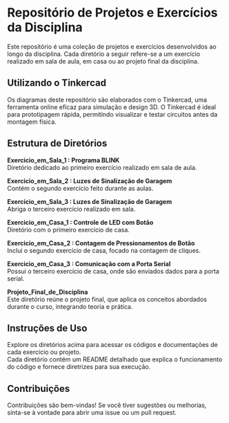 # Repositório de Projetos e Exercícios da Disciplina
Este repositório é uma coleção de projetos e exercícios desenvolvidos ao longo da disciplina. Cada diretório a seguir refere-se a um exercício realizado em sala de aula, em casa ou ao projeto final da disciplina.

## Utilizando o Tinkercad
Os diagramas deste repositório são elaborados com o Tinkercad, uma ferramenta online eficaz para simulação e design 3D. O Tinkercad é ideal para prototipagem rápida, permitindo visualizar e testar circuitos antes da montagem física.

## Estrutura de Diretórios
**Exercicio_em_Sala_1 : Programa BLINK**  
Diretório dedicado ao primeiro exercício realizado em sala de aula.

**Exercicio_em_Sala_2 : Luzes de Sinalização de Garagem**  
Contém o segundo exercício feito durante as aulas.

**Exercicio_em_Sala_3 : Luzes de Sinalização de Garagem**  
Abriga o terceiro exercício realizado em sala.

**Exercicio_em_Casa_1 : Controle de LED com Botão**  
Diretório com o primeiro exercício de casa.

**Exercicio_em_Casa_2 : Contagem de Pressionamentos de Botão**  
Inclui o segundo exercício de casa, focado na contagem de cliques.

**Exercicio_em_Casa_3 : Comunicação com a Porta Serial**  
Possui o terceiro exercício de casa, onde são enviados dados para a porta serial.

**Projeto_Final_de_Disciplina**  
Este diretório reúne o projeto final, que aplica os conceitos abordados durante o curso, integrando teoria e prática.

## Instruções de Uso
Explore os diretórios acima para acessar os códigos e documentações de cada exercício ou projeto.  
Cada diretório contém um README detalhado que explica o funcionamento do código e fornece diretrizes para sua execução.

## Contribuições
Contribuições são bem-vindas! Se você tiver sugestões ou melhorias, sinta-se à vontade para abrir uma issue ou um pull request.
